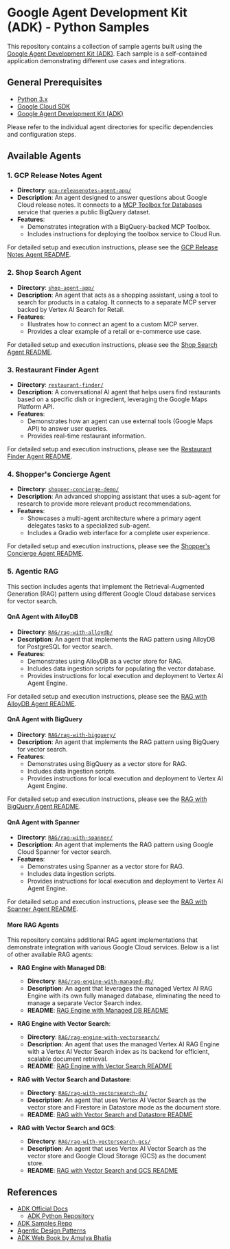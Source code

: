 # Google Agent Development Kit (ADK) - Python Samples

This repository contains a collection of sample agents built using the [Google Agent Development Kit (ADK)](https://developers.google.com/agent-development-kit). Each sample is a self-contained application demonstrating different use cases and integrations.

## General Prerequisites

-   [Python 3.x](https://www.python.org/)
-   [Google Cloud SDK](https://cloud.google.com/sdk/docs/install)
-   [Google Agent Development Kit (ADK)](https://developers.google.com/agent-development-kit/docs)

Please refer to the individual agent directories for specific dependencies and configuration steps.

## Available Agents

### 1. GCP Release Notes Agent

-   **Directory**: [`gcp-releasenotes-agent-app/`](./gcp-releasenotes-agent-app/)
-   **Description**: An agent designed to answer questions about Google Cloud release notes. It connects to a [MCP Toolbox for Databases](https://googleapis.github.io/genai-toolbox/getting-started/) service that queries a public BigQuery dataset.
-   **Features**:
    -   Demonstrates integration with a BigQuery-backed MCP Toolbox.
    -   Includes instructions for deploying the toolbox service to Cloud Run.

For detailed setup and execution instructions, please see the [GCP Release Notes Agent README](./gcp-releasenotes-agent-app/README.md).

### 2. Shop Search Agent

-   **Directory**: [`shop-agent-app/`](./shop-agent-app/)
-   **Description**: An agent that acts as a shopping assistant, using a tool to search for products in a catalog. It connects to a separate MCP server backed by Vertex AI Search for Retail.
-   **Features**:
    -   Illustrates how to connect an agent to a custom MCP server.
    -   Provides a clear example of a retail or e-commerce use case.

For detailed setup and execution instructions, please see the [Shop Search Agent README](./shop-agent-app/README.md).

### 3. Restaurant Finder Agent

-   **Directory**: [`restaurant-finder/`](./restaurant-finder/)
-   **Description**: A conversational AI agent that helps users find restaurants based on a specific dish or ingredient, leveraging the Google Maps Platform API.
-   **Features**:
    -   Demonstrates how an agent can use external tools (Google Maps API) to answer user queries.
    -   Provides real-time restaurant information.

For detailed setup and execution instructions, please see the [Restaurant Finder Agent README](./restaurant-finder/README.md).

### 4. Shopper's Concierge Agent

-   **Directory**: [`shopper-concierge-demo/`](./shopper-concierge-demo/)
-   **Description**: An advanced shopping assistant that uses a sub-agent for research to provide more relevant product recommendations.
-   **Features**:
    -   Showcases a multi-agent architecture where a primary agent delegates tasks to a specialized sub-agent.
    -   Includes a Gradio web interface for a complete user experience.

For detailed setup and execution instructions, please see the [Shopper's Concierge Agent README](./shopper-concierge-demo/README.md).

### 5. Agentic RAG

This section includes agents that implement the Retrieval-Augmented Generation (RAG) pattern using different Google Cloud database services for vector search.

#### QnA Agent with AlloyDB

-   **Directory**: [`RAG/rag-with-alloydb/`](./RAG/rag-with-alloydb/)
-   **Description**: An agent that implements the RAG pattern using AlloyDB for PostgreSQL for vector search.
-   **Features**:
    -   Demonstrates using AlloyDB as a vector store for RAG.
    -   Includes data ingestion scripts for populating the vector database.
    -   Provides instructions for local execution and deployment to Vertex AI Agent Engine.

For detailed setup and execution instructions, please see the [RAG with AlloyDB Agent README](./RAG/rag-with-alloydb/README.md).

#### QnA Agent with BigQuery

-   **Directory**: [`RAG/rag-with-bigquery/`](./RAG/rag-with-bigquery/)
-   **Description**: An agent that implements the RAG pattern using BigQuery for vector search.
-   **Features**:
    -   Demonstrates using BigQuery as a vector store for RAG.
    -   Includes data ingestion scripts.
    -   Provides instructions for local execution and deployment to Vertex AI Agent Engine.

For detailed setup and execution instructions, please see the [RAG with BigQuery Agent README](./RAG/rag-with-bigquery/README.md).

#### QnA Agent with Spanner

-   **Directory**: [`RAG/rag-with-spanner/`](./RAG/rag-with-spanner/)
-   **Description**: An agent that implements the RAG pattern using Google Cloud Spanner for vector search.
-   **Features**:
    -   Demonstrates using Spanner as a vector store for RAG.
    -   Includes data ingestion scripts.
    -   Provides instructions for local execution and deployment to Vertex AI Agent Engine.

For detailed setup and execution instructions, please see the [RAG with Spanner Agent README](./RAG/rag-with-spanner/README.md).

#### More RAG Agents

This repository contains additional RAG agent implementations that demonstrate integration with various Google Cloud services. Below is a list of other available RAG agents:

-   **RAG Engine with Managed DB**:
    -   **Directory**: [`RAG/rag-engine-with-managed-db/`](./RAG/rag-engine-with-managed-db/)
    -   **Description**: An agent that leverages the managed Vertex AI RAG Engine with its own fully managed database, eliminating the need to manage a separate Vector Search index.
    -   **README**: [RAG Engine with Managed DB README](./RAG/rag-engine-with-managed-db/README.md)

-   **RAG Engine with Vector Search**:
    -   **Directory**: [`RAG/rag-engine-with-vectorsearch/`](./RAG/rag-engine-with-vectorsearch/)
    -   **Description**: An agent that uses the managed Vertex AI RAG Engine with a Vertex AI Vector Search index as its backend for efficient, scalable document retrieval.
    -   **README**: [RAG Engine with Vector Search README](./RAG/rag-engine-with-vectorsearch/README.md)

-   **RAG with Vector Search and Datastore**:
    -   **Directory**: [`RAG/rag-with-vectorsearch-ds/`](./RAG/rag-with-vectorsearch-ds/)
    -   **Description**: An agent that uses Vertex AI Vector Search as the vector store and Firestore in Datastore mode as the document store.
    -   **README**: [RAG with Vector Search and Datastore README](./RAG/rag-with-vectorsearch-ds/README.md)

-   **RAG with Vector Search and GCS**:
    -   **Directory**: [`RAG/rag-with-vectorsearch-gcs/`](./RAG/rag-with-vectorsearch-gcs/)
    -   **Description**: An agent that uses Vertex AI Vector Search as the vector store and Google Cloud Storage (GCS) as the document store.
    -   **README**: [RAG with Vector Search and GCS README](./RAG/rag-with-vectorsearch-gcs/README.md)

## References

-   [ADK Official Docs](https://google.github.io/adk-docs/)
    -   [ADK Python Repository](https://github.com/google/adk-python)
-   [ADK Samples Repo](https://github.com/google/adk-samples)
-   [Agentic Design Patterns](https://docs.google.com/document/d/1rsaK53T3Lg5KoGwvf8ukOUvbELRtH-V0LnOIFDxBryE/preview?tab=t.0#heading=h.pxcur8v2qagu)
-   [ADK Web Book by Amulya Bhatia](https://iamulya.one/tags/agent-development-kit/)
